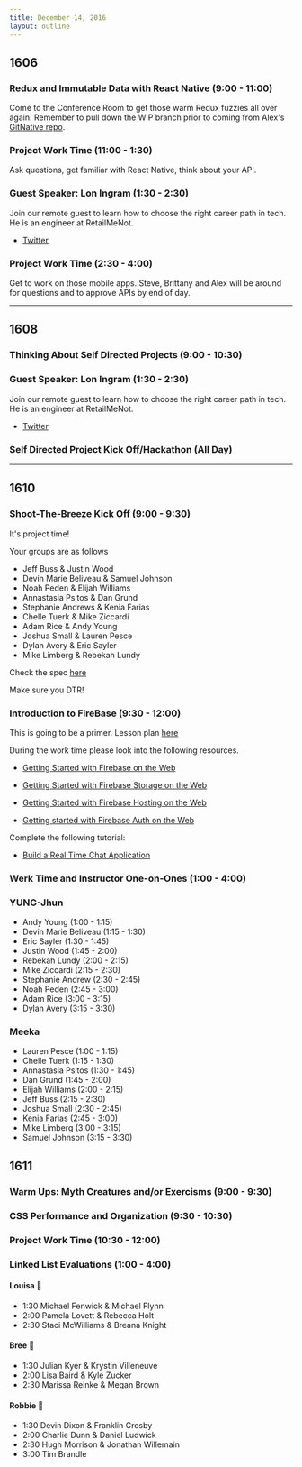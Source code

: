 ```yaml
---
title: December 14, 2016
layout: outline
---
```


## 1606

### Redux and Immutable Data with React Native (9:00 - 11:00)

Come to the Conference Room to get those warm Redux fuzzies all over again. Remember to pull down the WIP branch prior to coming from Alex's [GitNative repo](https://github.com/Alex-Tideman/GitNative/tree/WIP).

### Project Work Time (11:00 - 1:30)

Ask questions, get familiar with React Native, think about your API.

### Guest Speaker: Lon Ingram (1:30 - 2:30)

Join our remote guest to learn how to choose the right career path in tech. He is an engineer at RetailMeNot.

- [Twitter](http://twitter.com/lawnsea)

### Project Work Time (2:30 - 4:00)

Get to work on those mobile apps. Steve, Brittany and Alex will be around for questions and to approve APIs by end of day.

***

## 1608

### Thinking About Self Directed Projects (9:00 - 10:30)

### Guest Speaker: Lon Ingram (1:30 - 2:30)

Join our remote guest to learn how to choose the right career path in tech. He is an engineer at RetailMeNot.

- [Twitter](http://twitter.com/lawnsea)

### Self Directed Project Kick Off/Hackathon (All Day)


***

## 1610

### Shoot-The-Breeze Kick Off (9:00 - 9:30)

It's project time!

Your groups are as follows

* Jeff Buss & Justin Wood
* Devin Marie Beliveau & Samuel Johnson
* Noah Peden & Elijah Williams
* Annastasia Psitos & Dan Grund
* Stephanie Andrews & Kenia Farias
* Chelle Tuerk & Mike Ziccardi
* Adam Rice & Andy Young
* Joshua Small & Lauren Pesce
* Dylan Avery & Eric Sayler
* Mike Limberg & Rebekah Lundy

Check the spec [here](http://frontend.turing.io/projects/shoot-the-breeze.html)

Make sure you DTR!

### Introduction to FireBase (9:30 - 12:00)

This is going to be a primer. Lesson plan
[here](http://frontend.turing.io/lessons/firebase-primer.html)

During the work time please look into the following resources.

- [Getting Started with Firebase on the Web](https://www.youtube.com/watch?v=k1D0_wFlXgo)

- [Getting Started with Firebase Storage on the Web](https://www.youtube.com/watch?v=SpxHVrpfGgU&index=13&list=PLl-K7zZEsYLnJVX_0zbKytptZGugPIbJR)

- [Getting Started with Firebase Hosting on the Web](https://www.youtube.com/watch?v=meofoNuK3vo&list=PLl-K7zZEsYLmnJ_FpMOZgyg6XcIGBu2OX&index=11)

- [Getting started with Firebase Auth on the Web](https://www.youtube.com/watch?v=-OKrloDzGpU&list=PLl-K7zZEsYLmnJ_FpMOZgyg6XcIGBu2OX&index=8)

Complete the following tutorial:

- [Build a Real Time Chat Application](https://codelabs.developers.google.com/codelabs/firebase-web/index.html?index=..%2F..%2Findex#0)

### Werk Time and Instructor One-on-Ones (1:00 - 4:00)

### YUNG-Jhun

* Andy Young (1:00 - 1:15)
* Devin Marie Beliveau (1:15 - 1:30)
* Eric Sayler (1:30 - 1:45)
* Justin Wood (1:45 - 2:00)
* Rebekah Lundy (2:00 - 2:15)
* Mike Ziccardi (2:15 - 2:30)
* Stephanie Andrew (2:30 - 2:45)
* Noah Peden (2:45  - 3:00)
* Adam Rice (3:00 - 3:15)
* Dylan Avery (3:15 - 3:30)

### Meeka

* Lauren Pesce (1:00 - 1:15)
* Chelle Tuerk (1:15 - 1:30)
* Annastasia Psitos (1:30 - 1:45)
* Dan Grund (1:45 - 2:00)
* Elijah Williams (2:00 - 2:15)
* Jeff Buss (2:15 - 2:30)
* Joshua Small (2:30 - 2:45)
* Kenia Farias (2:45  - 3:00)
* Mike Limberg (3:00 - 3:15)
* Samuel Johnson (3:15 - 3:30)

## 1611

### Warm Ups: Myth Creatures and/or Exercisms (9:00 - 9:30)

### CSS Performance and Organization (9:30 - 10:30)

### Project Work Time (10:30 - 12:00)

### Linked List Evaluations (1:00 - 4:00)

#### Louisa :see_no_evil:

* 1:30 Michael Fenwick & Michael Flynn
* 2:00 Pamela Lovett & Rebecca Holt
* 2:30 Staci McWilliams & Breana Knight

#### Bree :hear_no_evil:

* 1:30 Julian Kyer & Krystin Villeneuve
* 2:00 Lisa Baird & Kyle Zucker
* 2:30 Marissa Reinke & Megan Brown

#### Robbie :speak_no_evil:

* 1:30 Devin Dixon & Franklin Crosby
* 2:00 Charlie Dunn & Daniel Ludwick
* 2:30 Hugh Morrison & Jonathan Willemain
* 3:00 Tim Brandle

